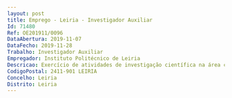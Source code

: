 ```yaml
--- 
layout: post
title: Emprego - Leiria - Investigador Auxiliar
Id: 71480
Ref: OE201911/0096
DataAbertura: 2019-11-07
DataFecho: 2019-11-28
Trabalho: Investigador Auxiliar
Empregador: Instituto Politécnico de Leiria
Descricao: Exercício de atividades de investigação científica na área científica de Engenharia Eletrotécnica e Computadores ou áreas afins em regime de contrato de trabalho em funções públicas a termo resolutivo certo pelo prazo de três anos, com vista ao desenvolvimento de atividades de investigação no Centro para oDesenvolvimento Rápido e Sustentado do Produto do Instituto Politécnico de Leiria. O projeto deinvestigação científica Stimuli2BioScaffold, consiste na otimização de estímulos em Bioscaffolds da modelação numérica aos testes in vitro.
CodigoPostal: 2411-901 LEIRIA
Concelho: Leiria
Distrito: Leiria
--- 
```

